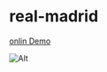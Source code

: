 # real-madrid


<a href="https://elahesahebanweb.github.io/real-madrid/">onlin Demo</a>


![Alt](https://github.com/user-attachments/assets/27abfe33-dd6b-4893-89e6-625449eb3505)

